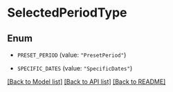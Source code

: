 # SelectedPeriodType

## Enum


* `PRESET_PERIOD` (value: `"PresetPeriod"`)

* `SPECIFIC_DATES` (value: `"SpecificDates"`)


[[Back to Model list]](../README.md#documentation-for-models) [[Back to API list]](../README.md#documentation-for-api-endpoints) [[Back to README]](../README.md)


